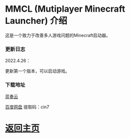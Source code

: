 # MMCL (Mutiplayer Minecraft Launcher) 介绍

这是一个致力于改善多人游戏问题的Minecraft启动器。

### 更新日志

2022.4.26：

更新第一个版本，可以启动游戏。

### 下载地址

<a href="https://wwi.lanzoup.com/iMHig03smjud">蓝奏云</a>

<a href="https://pan.baidu.com/s/1UjoT2Lo1qINRlN7AeCtv0w?pwd=cin7">百度网盘</a> 提取码：cin7

# <a href="/">返回主页</a>
